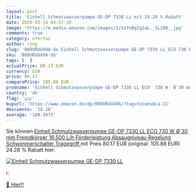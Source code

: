 ```yaml
---
layout: post
title: 'Einhell Schmutzwasserpumpe GE-DP 7330 LL mit 24.28 % Rabatt'
date: 2020-03-14 04:57:10
image: 'https://m.media-amazon.com/images/I/417nBgIg1aL._SL200_.jpg'
comments: true
category: ofertas
author: ring
slug: 'B00URUU49A-de Einhell Schmutzwasserpumpe GE-DP 7330 LL ECO 730 W Ø 30 mm...'
sku: 'B00URUU49A-de'
tags: [  ]
actualPrice: 80.17 EUR
currency: EUR
price: 80.17
comparePrice: 105.88 EUR
prodname: 'Einhell Schmutzwasserpumpe GE-DP 7330 LL ECO  730 W  Ø 30 mm Fremdkörper  16.500 L/h Förderleistung  Absaugniveau-Regelung  Schwimmerschalter  Tragegriff '
country: 'de'
flag: '🇩🇪'
buyurl: 'https://www.amazon.de/dp/B00URUU49A/?tag=tolees0ca-21'
descuento: '24.28'
average: '100.3075'
---
```


Sie können [Einhell Schmutzwasserpumpe GE-DP 7330 LL ECO  730 W  Ø 30 mm Fremdkörper  16.500 L/h Förderleistung  Absaugniveau-Regelung  Schwimmerschalter  Tragegriff ](https://www.amazon.de/dp/B00URUU49A/?tag=tolees0ca-21) mit Preis 80.17 EUR (original: 105.88 EUR) 24.28 % Rabatt hier:

[![Einhell Schmutzwasserpumpe GE-DP 7330 LL](https://m.media-amazon.com/images/I/417nBgIg1aL._SL200_.jpg)](https://www.amazon.de/dp/B00URUU49A/?tag=tolees0ca-21)

ℹ️:


[🛒 Hier!!](https://www.amazon.de/dp/B00URUU49A/?tag=tolees0ca-21)
